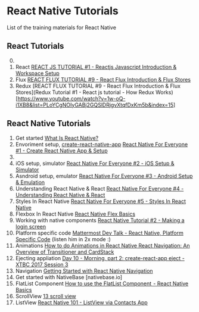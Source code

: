 # React Native Tutorials

List of the training materials for React Native

## React Tutorials
0. 
  1. React [REACT JS TUTORIAL #1 - Reactjs Javascript Introduction & Workspace Setup](https://www.youtube.com/watch?v=MhkGQAoc7bc&list=PLoYCgNOIyGABj2GQSlDRjgvXtqfDxKm5b)
  2. Flux [REACT FLUX TUTORIAL #9 - React Flux Introduction & Flux Stores](https://www.youtube.com/watch?v=PvjNglsyOHs&list=PLoYCgNOIyGABj2GQSlDRjgvXtqfDxKm5b&index=9)
  3. Redux [REACT FLUX TUTORIAL #9 - React Flux Introduction & Flux Stores](Redux Tutorial #1 - React js tutorial - How Redux Works)[https://www.youtube.com/watch?v=1w-oQ-i1XB8&list=PLoYCgNOIyGABj2GQSlDRjgvXtqfDxKm5b&index=15]

## React Native Tutorials
1. Get started	[What Is React Native?](https://www.youtube.com/watch?v=JKCgwL-IfgM)
2. Envoriment setup, [create-react-native-app](https://github.com/react-community/create-react-native-app)	[React Native For Everyone #1 - Create React Native App & Setup](https://www.youtube.com/watch?v=3Pm5_Cf7pQI&t=57s)
3.
  1. iOS setup, simulator	[React Native For Everyone #2 - iOS Setup & Simulator](https://www.youtube.com/watch?v=K0y2tc38l2s) 
  2. Asndroid setup, emulator	[React Native For Everyone #3 - Android Setup & Emulation]([https://www.youtube.com/watch?v=Q0dERWCzoi0)	
4. Understanding React Native & React	[React Native For Everyone #4 - Understanding React Native & React](https://www.youtube.com/watch?v=31nry-ewk4c)	
5. Styles In React Native [React Native For Everyone #5 - Styles In React Native](https://www.youtube.com/watch?v=TbxyysumfPU)	
6. Flexbox In React Native [React Native Flex Basics](https://www.youtube.com/watch?v=-xFF5KF-KpE&list=PL7D-0n1z1EbhkundIsOBaN_mlLvV4_hyO)
7. Working with native components	[React Native Tutorial #2 - Making a login screen](https://www.youtube.com/watch?v=1xu1eeRCPEk&t=1s)	
8. Platform specific code	[Mattermost Dev Talk - React Native, Platform Specific Code](https://www.youtube.com/watch?v=Z4soLnybmck) (listen him in 2x mode :)
9. Animations [How to do Animations in React Native	React Navigation: An Overview of Transitioner and CardStack](https://www.youtube.com/watch?v=XKgfszmI1bk)
10. Ejecting appliation	[Day 10 - Morning, part 2: create-react-app eject - XTBC 2017 Session 3](https://www.youtube.com/watch?v=1ogpM54KKVA)	
11. Navigation [Getting Started with React Native Navigation](https://www.youtube.com/watch?v=SyyLvs0W86U)	
12. Get started with NativeBase	[nativebase.io]
13. FlatList Component	[How to use the FlatList Component  - React Native Basics](https://www.youtube.com/watch?v=r-ENJLGrd3s&list=PLG02JlJZbKbtP2blo4lYr_iztNLckBofc)	
14. ScrollView [13 scroll view](https://www.youtube.com/watch?v=lJ0xoSLYrFs&t=113s)
15. ListView [React Native 101 - ListView via Contacts App](https://www.youtube.com/watch?v=Az67CxCJig0)
